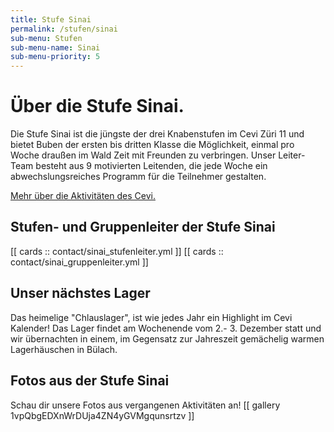 ```yaml
---
title: Stufe Sinai
permalink: /stufen/sinai
sub-menu: Stufen
sub-menu-name: Sinai
sub-menu-priority: 5
---
```


# Über die Stufe Sinai.

Die Stufe Sinai ist die jüngste der drei Knabenstufen im Cevi Züri 11 und bietet Buben der ersten bis dritten Klasse die
Möglichkeit, einmal pro Woche draußen im Wald Zeit mit Freunden zu verbringen. Unser Leiter-Team besteht aus 9
motivierten Leitenden, die jede Woche ein abwechslungsreiches Programm für die Teilnehmer gestalten.

[Mehr über die Aktivitäten des Cevi.](/ueber-uns)

## Stufen- und Gruppenleiter der Stufe Sinai

[[ cards :: contact/sinai_stufenleiter.yml ]]
[[ cards :: contact/sinai_gruppenleiter.yml ]]

## Unser nächstes Lager

Das heimelige "Chlauslager", ist wie jedes Jahr ein Highlight im Cevi Kalender! Das Lager findet am Wochenende vom 2.- 3. Dezember statt und wir übernachten in einem, im Gegensatz zur Jahreszeit gemächelig warmen Lagerhäuschen in Bülach.

## Fotos aus der Stufe Sinai

Schau dir unsere Fotos aus vergangenen Aktivitäten an!
[[ gallery 1vpQbgEDXnWrDUja4ZN4yGVMgqunsrtzv ]]
